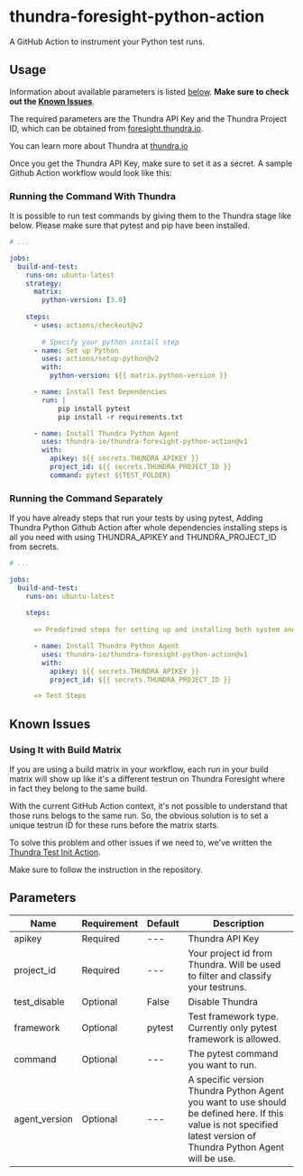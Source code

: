 # thundra-foresight-python-action

A GitHub Action to instrument your Python test runs.

## Usage

Information about available parameters is listed [below](#parameters). **Make sure to check out the [Known Issues](#known-issues)**.

The required parameters are the Thundra API Key and the Thundra Project ID, which can be obtained from [foresight.thundra.io](https://foresight.thundra.io/).

You can learn more about Thundra at [thundra.io](https://thundra.io)

Once you get the Thundra API Key, make sure to set it as a secret. A sample Github Action workflow would look like this:

### Running the Command With Thundra

It is possible to run test commands by giving them to the Thundra stage like below. Please make sure that pytest and pip have been installed.

```yaml
# ...

jobs:
  build-and-test:
    runs-on: ubuntu-latest
    strategy:
      matrix:
        python-version: [3.9]
    
    steps:
      - uses: actions/checkout@v2
      
        # Specify your python install step
      - name: Set up Python
        uses: actions/setup-python@v2
        with:
          python-version: ${{ matrix.python-version }}

      - name: Install Test Dependencies
        run: |
            pip install pytest
            pip install -r requirements.txt

      - name: Install Thundra Python Agent
        uses: thundra-io/thundra-foresight-python-action@v1
        with:
          apikey: ${{ secrets.THUNDRA_APIKEY }}
          project_id: ${{ secrets.THUNDRA_PROJECT_ID }}
          command: pytest ${TEST_FOLDER}
```

### Running the Command Separately

If you have already steps that run your tests by using pytest, Adding Thundra Python Github
Action after whole dependencies installing steps is all you need with using THUNDRA_APIKEY and THUNDRA_PROJECT_ID from secrets.

```yaml
# ...

jobs:
  build-and-test:
    runs-on: ubuntu-latest
    
    steps:
      
      => Predefined steps for setting up and installing both system and test dependencies

      - name: Install Thundra Python Agent
        uses: thundra-io/thundra-foresight-python-action@v1
        with:
          apikey: ${{ secrets.THUNDRA_APIKEY }}
          project_id: ${{ secrets.THUNDRA_PROJECT_ID }}

      => Test Steps
```

## Known Issues

### Using It with Build Matrix

If you are using a build matrix in your workflow, each run in your build matrix will show up like it's a different testrun on Thundra Foresight where in fact they belong to the same build.

With the current GitHub Action context, it's not possible to understand that those runs belogs to the same run. So, the obvious solution is to set a unique testrun ID for these runs before the matrix starts.

To solve this problem and other issues if we need to, we've written the [Thundra Test Init Action](https://github.com/thundra-io/thundra-test-init-action).

Make sure to follow the instruction in the repository.

## Parameters

| Name                      | Requirement       | Default                  | Description
| ---                       | ---               | ---                      | ---
| apikey                    | Required          | ---                      | Thundra API Key
| project_id                | Required          | ---                      | Your project id from Thundra. Will be used to filter and classify your testruns.
| test_disable              | Optional          | False                    | Disable Thundra 
| framework                 | Optional          | pytest                   | Test framework type. Currently only pytest framework is allowed.
| command                   | Optional          | ---                      | The pytest command you want to run. 
| agent_version             | Optional          | ---                      | A specific version Thundra Python Agent you want to use should be defined here. If this value is not specified latest version of Thundra Python Agent will be use.